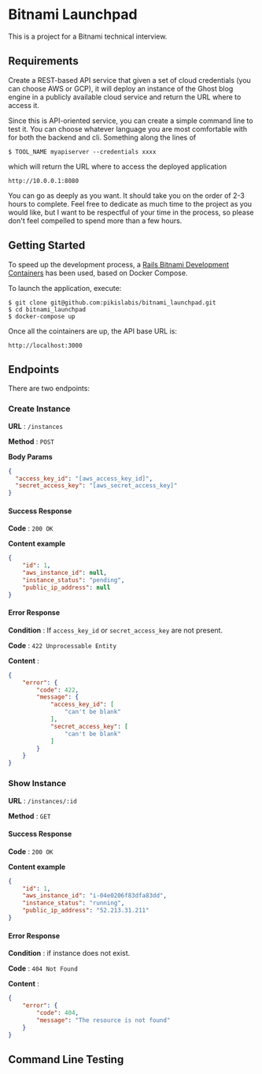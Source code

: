 # Bitnami Launchpad

This is a project for a Bitnami technical interview.

## Requirements

Create a REST-based API service that given a set of cloud credentials (you can choose AWS or GCP), it will deploy an instance of the Ghost blog engine in a publicly available cloud service and return the URL where to access it.

Since this is API-oriented service, you can create a simple command line to test it. You can choose whatever language you are most comfortable with for both the backend and cli. Something along the lines of

```
$ TOOL_NAME myapiserver --credentials xxxx
```

which will return the URL where to access the deployed application

```
http://10.0.0.1:8080
```

You can go as deeply as you want. It should take you on the order of 2-3 hours to complete. Feel free to dedicate as much time to the project as you would like, but I want to be respectful of your time in the process, so please don't feel compelled to spend more than a few hours.

## Getting Started

To speed up the development process, a [Rails Bitnami Development Containers](https://github.com/bitnami/bitnami-docker-rails) has been used, based on Docker Compose.

To launch the application, execute:

```
$ git clone git@github.com:pikislabis/bitnami_launchpad.git
$ cd bitnami_launchpad
$ docker-compose up
```

Once all the cointainers are up, the API base URL is:

```
http://localhost:3000
```

## Endpoints

There are two endpoints:

### Create Instance

**URL** : `/instances`

**Method** : `POST`

**Body Params**

```json
{
  "access_key_id": "[aws_access_key_id]",
  "secret_access_key": "[aws_secret_access_key]"
}
```

#### Success Response

**Code** : `200 OK`

**Content example**

```json
{
    "id": 1,
    "aws_instance_id": null,
    "instance_status": "pending",
    "public_ip_address": null
}
```

#### Error Response

**Condition** : If `access_key_id` or `secret_access_key` are not present.

**Code** : `422 Unprocessable Entity`

**Content** :

```json
{
    "error": {
        "code": 422,
        "message": {
            "access_key_id": [
                "can't be blank"
            ],
            "secret_access_key": [
                "can't be blank"
            ]
        }
    }
}
```


### Show Instance

**URL** : `/instances/:id`

**Method** : `GET`

#### Success Response

**Code** : `200 OK`

**Content example**

```json
{
    "id": 1,
    "aws_instance_id": "i-04e0206f83dfa83dd",
    "instance_status": "running",
    "public_ip_address": "52.213.31.211"
}
```

#### Error Response

**Condition** : if instance does not exist.

**Code** : `404 Not Found`

**Content** :

```json
{
    "error": {
        "code": 404,
        "message": "The resource is not found"
    }
}
```

## Command Line Testing

